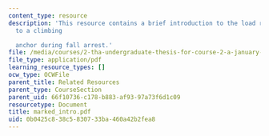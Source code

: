 ```yaml
---
content_type: resource
description: 'This resource contains a brief introduction to the load rate imparted
  to a climbing

  anchor during fall arrest.'
file: /media/courses/2-tha-undergraduate-thesis-for-course-2-a-january-iap-2007/0b0425c838c5830733ba460a42b2fea8_marked_intro.pdf
file_type: application/pdf
learning_resource_types: []
ocw_type: OCWFile
parent_title: Related Resources
parent_type: CourseSection
parent_uid: 66f10736-c178-b883-af93-97a73f6d1c09
resourcetype: Document
title: marked_intro.pdf
uid: 0b0425c8-38c5-8307-33ba-460a42b2fea8
---
```

